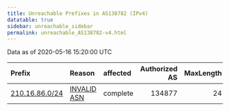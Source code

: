 ```yaml
---
title: Unreachable Prefixes in AS138782 (IPv4)
datatable: true
sidebar: unreachable_sidebar
permalink: unreachable_AS138782-v4.html
---
```


Data as of 2020-05-16 15:20:00 UTC


<div class="datatable-begin"></div>

| Prefix                                                 | Reason                                                                                                 | affected   |   Authorized AS |   MaxLength | Anchor                                       |   unreachable /24s |
|:-------------------------------------------------------|:-------------------------------------------------------------------------------------------------------|:-----------|----------------:|------------:|:---------------------------------------------|-------------------:|
| [210.16.86.0/24](https://stat.ripe.net/210.16.86.0/24) | [INVALID ASN](https://rpki-validator.ripe.net/announcement-preview?asn=AS138782&prefix=210.16.86.0/24) | complete   |          134877 |          24 | [APNIC](unreachable_APNIC_RPKI_Root-v4.html) |                  1 |

<div class="datatable-end"></div>